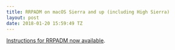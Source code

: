 ```yaml
---
title: RRPADM on macOS Sierra and up (including High Sierra)
layout: post
date: 2018-01-20 15:59:49 TZ
---
```


[Instructions for RRPADM now available](/matricula/iupi).
